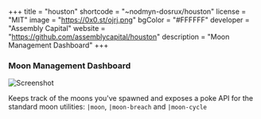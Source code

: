 +++
title = "houston"
shortcode = "~nodmyn-dosrux/houston"
license = "MIT"
image = "https://0x0.st/ojrj.png"
bgColor = "#FFFFFF"
developer = "Assembly Capital"
website = "https://github.com/assemblycapital/houston"
description = "Moon Management Dashboard"
+++

### Moon Management Dashboard

![Screenshot](https://storage.googleapis.com/media.urbit.org/site/ecosystem/applications/houston.png)

Keeps track of the moons you've spawned and exposes a poke API for the standard moon utilities: `|moon`, `|moon-breach` and `|moon-cycle`

